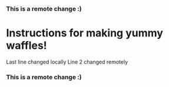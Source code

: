 ### This is a remote change :)
# Instructions for making yummy waffles!
Last line changed locally 
Line 2 changed remotely 
### This is a remote change :)
